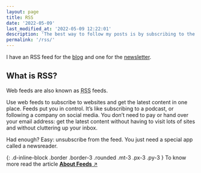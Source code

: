 ```yaml
---
layout: page
title: RSS
date: '2022-05-09'
last_modified_at: '2022-05-09 12:22:01'
description: 'The best way to follow my posts is by subscribing to the RSS feed (latest 20 posts) by copying the URL into your news reader.'
permalink: '/rss/'
---
```

I have an RSS feed for the <a href="/feed.xml">blog</a> and one for the <a href="/newsletter.xml">newsletter</a>.

## What is RSS?

Web feeds are also known as <abbr title="RDF Site Summary or Really Simple Syndication">RSS</abbr> feeds.

Use web feeds to subscribe to websites and get the latest content in one place. Feeds put you in control. It’s like subscribing to a podcast, or following a company on social media. You don’t need to pay or hand over your email address: get the latest content without having to visit lots of sites and without cluttering up your inbox. 

Had enough? Easy: unsubscribe from the feed. You just need a special app called a newsreader.

{: .d-inline-block .border .border-3 .rounded .mt-3 .px-3 .py-3 }
To know more read the article [**About Feeds** ↗︎](https://aboutfeeds.com/)